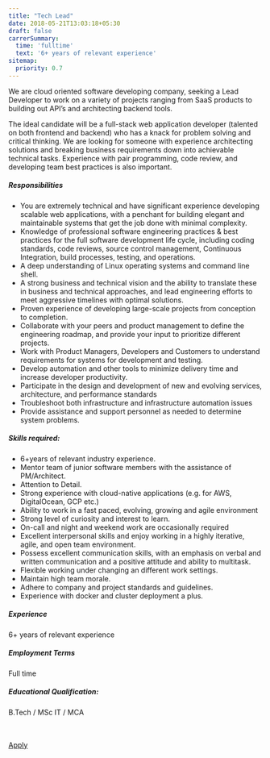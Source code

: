 ```yaml
---
title: "Tech Lead"
date: 2018-05-21T13:03:18+05:30
draft: false
carrerSummary:
  time: 'fulltime'
  text: '6+ years of relevant experience'
sitemap:
  priority: 0.7
---
```


<div class="col-md-8 col-sm-12">
  <p>
    We are cloud oriented software developing company, seeking a Lead Developer to work on a variety of projects ranging from SaaS products to building out API’s and architecting backend tools.
  </p>
  <p>
    The ideal candidate will be a full-stack web application developer (talented on both frontend and backend) who has a knack for problem solving and critical thinking. We are looking for someone with experience architecting solutions and breaking business requirements down into achievable technical tasks. Experience with pair programming, code review, and developing team best practices is also important.
  </p>
  <div class="text-block">
    <h5>Responsibilities</h5>
    <ul class="bullets">
      <li>You are extremely technical and have significant experience developing scalable web applications, with a penchant for building elegant and maintainable systems that get the job done with minimal complexity.</li>
      <li>Knowledge of professional software engineering practices & best practices for the full software development life cycle, including coding standards, code reviews, source control management,  Continuous Integration, build processes, testing, and operations.</li>
      <li>A deep understanding of Linux operating systems and command line shell.</li>
      <li>A strong business and technical vision and the ability to translate these in business and technical approaches, and lead engineering efforts to meet aggressive timelines with optimal solutions.</li>
      <li>Proven experience of developing large-scale projects from conception to completion.</li>
      <li>Collaborate with your peers and product management to define the engineering roadmap, and provide your input to prioritize different projects.</li>
      <li>Work with Product Managers, Developers and Customers to understand requirements for systems for development and testing.</li>
      <li>Develop automation and other tools to minimize delivery time and increase developer productivity.</li>
      <li>Participate in the design and development of new and evolving services, architecture, and performance standards</li>
      <li>Troubleshoot both infrastructure and infrastructure automation issues</li>
      <li>Provide assistance and support personnel as needed to determine system problems.</li>
    </ul>
  </div>
  <div class="text-block">
    <h5>Skills required:</h5>
    <ul class="bullets">
      <li>6+years of relevant industry experience.</li>
      <li>Mentor team of junior software members with the assistance of PM/Architect.</li>
      <li>Attention to Detail.</li>
      <li>Strong experience with cloud-native applications (e.g. for AWS, DigitalOcean, GCP etc.)</li>
      <li>Ability to work in a fast paced, evolving, growing and agile environment</li>
      <li>Strong level of curiosity and interest to learn.</li>
      <li>On-call and night and weekend work are occasionally required</li>
      <li>Excellent interpersonal skills and enjoy working in a highly iterative, agile, and open team environment.</li>
      <li>Possess excellent communication skills, with an emphasis on verbal and written communication and a positive attitude and ability to multitask.</li>
      <li>Flexible working under changing an different work settings.</li>
      <li>Maintain high team morale.</li>
      <li>Adhere to company and project standards and guidelines.</li>
      <li>Experience with docker and cluster deployment a plus.</li>
    </ul>
  </div>
</div>
<div class="col-md-offset-1 col-md-3 col-sm-12">
  <div class="text-block">
    <h5>Experience</h5>
    <p>
      6+ years of relevant experience
    </p>
  </div>
  <div class="text-block">
    <h5>Employment Terms</h5>
    <p>
      Full time
    </p>
  </div>
  <div class="text-block">
    <h5>Educational Qualification:</h5>
    <p>
      B.Tech / MSc IT / MCA
    </p>
  </div>
</div>
<div class="col-lg-12">
  <br><br>
  <div class="text-block">
    <a class="btn btn--primary type--uppercase" target="_blank" rel="noopener" href="mailto:careers@improwised.com?subject=Apply for tech lead">
    <span class="btn__text">
      Apply
    </span>
    </a>
  </div>
</div>

